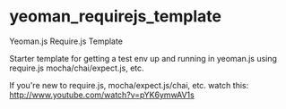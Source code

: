 yeoman_requirejs_template
=========================

Yeoman.js Require.js Template

Starter template for getting a test env up and running in yeoman.js using require.js mocha/chai/expect.js, etc.

If you're new to require.js, mocha/expect.js/chai, etc. watch this:
http://www.youtube.com/watch?v=pYK6ymwAV1s
